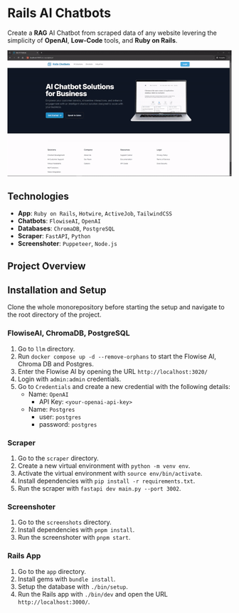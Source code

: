 # Rails AI Chatbots

Create a **RAG** AI Chatbot from scraped data of any website levering the simplicity of **OpenAI**, **Low-Code** tools, and **Ruby on Rails**.

![Rails AI Chatbots](preview.gif)

## Technologies

- **App**: `Ruby on Rails`, `Hotwire`, `ActiveJob`, `TailwindCSS`
- **Chatbots**: `FlowiseAI`, `OpenAI`
- **Databases**: `ChromaDB`, `PostgreSQL`
- **Scraper**: `FastAPI`, `Python`
- **Screenshoter**: `Puppeteer`, `Node.js`

## Project Overview

## Installation and Setup

Clone the whole monorepository before starting the setup and navigate to the root directory of the project.

### FlowiseAI, ChromaDB, PostgreSQL

1. Go to `llm` directory.
2. Run `docker compose up -d --remove-orphans` to start the Flowise AI, Chroma DB and Postgres.
3. Enter the Flowise AI by opening the URL `http://localhost:3020/`
4. Login with `admin:admin` credentials.
5. Go to `Credentials` and create a new credential with the following details:
   - Name: `OpenAI`
     - API Key: `<your-openai-api-key>`
   - Name: `Postgres`
     - user: `postgres`
     - password: `postgres`

### Scraper

1. Go to the `scraper` directory.
2. Create a new virtual environment with `python -m venv env`.
3. Activate the virtual environment with `source env/bin/activate`.
4. Install dependencies with `pip install -r requirements.txt`.
5. Run the scraper with `fastapi dev main.py --port 3002`.

### Screenshoter

1. Go to the `screenshots` directory.
2. Install dependencies with `pnpm install`.
3. Run the screenshoter with `pnpm start`.

### Rails App

1. Go to the `app` directory.
2. Install gems with `bundle install`.
3. Setup the database with `./bin/setup`.
4. Run the Rails app with `./bin/dev` and open the URL `http://localhost:3000/`.